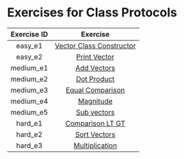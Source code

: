# Exercises for Class Protocols

| Exercise ID | Exercise |
|:-----------:|:--------:|
| easy_e1 | [Vector Class Constructor](https://github.com/ByteAcademyCo/Introduction-To-Python/tree/master/exercises/class_protocols/vector_class_constructor) |
| easy_e2 | [Print Vector](https://github.com/ByteAcademyCo/Introduction-To-Python/tree/master/exercises/class_protocols/print_vector) |
| medium_e1 | [Add Vectors](https://github.com/ByteAcademyCo/Introduction-To-Python/tree/master/exercises/class_protocols/add_vectors) |
| medium_e2 | [Dot Product](https://github.com/ByteAcademyCo/Introduction-To-Python/tree/master/exercises/class_protocols/dot_product) |
| medium_e3 | [Equal Comparison](https://github.com/ByteAcademyCo/Introduction-To-Python/tree/master/exercises/class_protocols/equal_comparison) |
| medium_e4 | [Magnitude](https://github.com/ByteAcademyCo/Introduction-To-Python/tree/master/exercises/class_protocols/magnitude) |
| medium_e5 | [Sub vectors](https://github.com/ByteAcademyCo/Introduction-To-Python/tree/master/exercises/class_protocols/sub_vectors) |
| hard_e1 | [Comparison LT GT](https://github.com/ByteAcademyCo/Introduction-To-Python/tree/master/exercises/class_protocols/comparison_lt_gt) |
| hard_e2 | [Sort Vectors](https://github.com/ByteAcademyCo/Introduction-To-Python/tree/master/exercises/class_protocols/sort_vectors) |
| hard_e3 | [Multiplication](https://github.com/ByteAcademyCo/Introduction-To-Python/tree/master/exercises/class_protocols/multiplication) |
